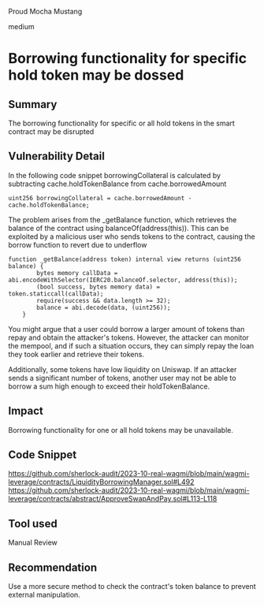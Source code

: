 Proud Mocha Mustang

medium

# Borrowing functionality for specific hold token may be dossed
## Summary
The borrowing functionality for specific or all hold tokens in the smart contract may be disrupted

## Vulnerability Detail
In the following code snippet borrowingCollateral is calculated by subtracting cache.holdTokenBalance from cache.borrowedAmount
```solidity
uint256 borrowingCollateral = cache.borrowedAmount - cache.holdTokenBalance;
```
The problem arises from the _getBalance function, which retrieves the balance of the contract using balanceOf(address(this)). This can be exploited by a malicious user who sends tokens to the contract, causing the borrow function to revert due to underflow
```solidity
function _getBalance(address token) internal view returns (uint256 balance) {
        bytes memory callData = abi.encodeWithSelector(IERC20.balanceOf.selector, address(this));
        (bool success, bytes memory data) = token.staticcall(callData);
        require(success && data.length >= 32);
        balance = abi.decode(data, (uint256));
    }
```
You might argue that a user could borrow a larger amount of tokens than repay and obtain the attacker's tokens. However, the attacker can monitor the mempool, and if such a situation occurs, they can simply repay the loan they took earlier and retrieve their tokens. 

Additionally, some tokens have low liquidity on Uniswap. If an attacker sends a significant number of tokens, another user may not be able to borrow a sum high enough to exceed their holdTokenBalance.

## Impact
Borrowing functionality for one or all hold tokens may be unavailable.

## Code Snippet
https://github.com/sherlock-audit/2023-10-real-wagmi/blob/main/wagmi-leverage/contracts/LiquidityBorrowingManager.sol#L492
https://github.com/sherlock-audit/2023-10-real-wagmi/blob/main/wagmi-leverage/contracts/abstract/ApproveSwapAndPay.sol#L113-L118

## Tool used
Manual Review

## Recommendation
Use a more secure method to check the contract's token balance to prevent external manipulation.